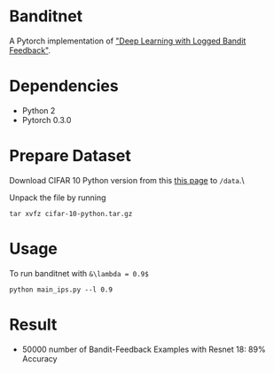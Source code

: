 # Banditnet
A Pytorch implementation of ["Deep Learning with Logged Bandit Feedback"](http://www.cs.cornell.edu/people/tj/publications/joachims_etal_18a.pdf).
# Dependencies
* Python 2
* Pytorch 0.3.0

# Prepare Dataset
Download CIFAR 10 Python version from this [this page](https://www.cs.toronto.edu/~kriz/cifar.html) to `/data`.\\

Unpack the file by running
```
tar xvfz cifar-10-python.tar.gz
```

# Usage
To run banditnet with `&\lambda = 0.9$`
```
python main_ips.py --l 0.9
```
# Result
* 50000 number of Bandit-Feedback Examples with Resnet 18: 89% Accuracy



